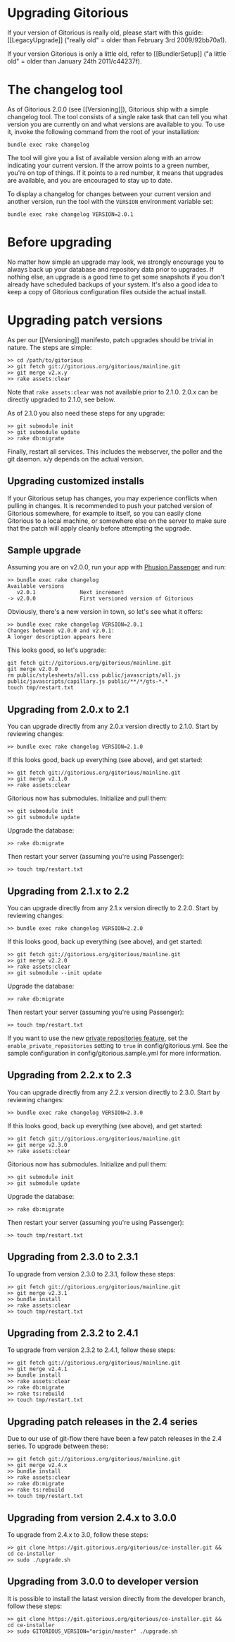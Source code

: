 # Upgrading Gitorious

If your version of Gitorious is really old, please start with this guide: [[LegacyUpgrade]] ("really old" = older than February 3rd 2009/92bb70a1).

If your version Gitorious is only a little old, refer to [[BundlerSetup]] ("a little old" = older than January 24th 2011/c44237f).

The changelog tool
===============

As of Gitorious 2.0.0 (see [[Versioning]]), Gitorious ship with a simple 
changelog tool. The tool consists of a single rake task that can tell you what version you are currently on and what versions are available to you. To use it, invoke the following command from the root of your installation:

    bundle exec rake changelog

The tool will give you a list of available version along with an arrow indicating your current version. If the arrow points to a green number, you're on top of things. If it points to a red number, it means that upgrades are available, and you are encouraged to stay up to date.

To display a changelog for changes between your current version and another version, run the tool with the `VERSION` environment variable set:

    bundle exec rake changelog VERSION=2.0.1

Before upgrading
==============

No matter how simple an upgrade may look, we strongly encourage you to always back up your database and repository data prior to upgrades. If nothing else, an upgrade is a good time to get some snapshots if you don't already have scheduled backups of your system. It's also a good idea to keep a copy of Gitorious configuration files outside the actual install.

Upgrading patch versions
====================

As per our [[Versioning]] manifesto, patch upgrades should be trivial in nature. The steps are simple:

    >> cd /path/to/gitorious
    >> git fetch git://gitorious.org/gitorious/mainline.git
    >> git merge v2.x.y
    >> rake assets:clear

Note that `rake assets:clear` was not available prior to 2.1.0. 2.0.x can be directly upgraded to 2.1.0, see below.

As of 2.1.0 you also need these steps for any upgrade:

    >> git submodule init
    >> git submodule update
    >> rake db:migrate


Finally, restart all services. This includes the webserver, the poller and the git daemon. x/y depends on the actual version.

Upgrading customized installs
-----------------------------------------

If your Gitorious setup has changes, you may experience conflicts when pulling in changes. It is recommended to push your patched version of Gitorious somewhere, for example to itself, so you can easily clone Gitorious to a local machine, or somewhere else on the server to make sure that the patch will apply cleanly before attempting the upgrade.

Sample upgrade
-----------------------

Assuming you are on v2.0.0, run your app with [Phusion Passenger](http://www.modrails.com/) and run:

    >> bundle exec rake changelog
    Available versions
       v2.0.1              Next increment
    -> v2.0.0              First versioned version of Gitorious

Obviously, there's a new version in town, so let's see what it offers:

    >> bundle exec rake changelog VERSION=2.0.1
    Changes between v2.0.0 and v2.0.1:
    A longer description appears here

This looks good, so let's upgrade:

    git fetch git://gitorious.org/gitorious/mainline.git
    git merge v2.0.0
    rm public/stylesheets/all.css public/javascripts/all.js public/javascripts/capillary.js public/**/*/gts-*.*
    touch tmp/restart.txt

Upgrading from 2.0.x to 2.1
------------------------------------

You can upgrade directly from any 2.0.x version directly to 2.1.0. Start by reviewing changes:

    >> bundle exec rake changelog VERSION=2.1.0

If this looks good, back up everything (see above), and get started:

    >> git fetch git://gitorious.org/gitorious/mainline.git
    >> git merge v2.1.0
    >> rake assets:clear

Gitorious now has submodules. Initialize and pull them:

    >> git submodule init
    >> git submodule update

Upgrade the database:

    >> rake db:migrate

Then restart your server (assuming you're using Passenger):

    >> touch tmp/restart.txt

Upgrading from 2.1.x to 2.2
------------------------------------

You can upgrade directly from any 2.1.x version directly to 2.2.0. Start by reviewing changes:

    >> bundle exec rake changelog VERSION=2.2.0

If this looks good, back up everything (see above), and get started:

    >> git fetch git://gitorious.org/gitorious/mainline.git
    >> git merge v2.2.0
    >> rake assets:clear
    >> git submodule --init update

Upgrade the database:

    >> rake db:migrate

Then restart your server (assuming you're using Passenger):

    >> touch tmp/restart.txt

If you want to use the new [private repositories feature](https://gitorious.org/gitorious/pages/PrivateRepositories), set the `enable_private_repositories` setting to `true` in config/gitorious.yml. See the sample configuration in config/gitorious.sample.yml for more information.

Upgrading from 2.2.x to 2.3
------------------------------------

You can upgrade directly from any 2.2.x version directly to 2.3.0. Start by reviewing changes:

    >> bundle exec rake changelog VERSION=2.3.0

If this looks good, back up everything (see above), and get started:

    >> git fetch git://gitorious.org/gitorious/mainline.git
    >> git merge v2.3.0
    >> rake assets:clear

Gitorious now has submodules. Initialize and pull them:

    >> git submodule init
    >> git submodule update

Upgrade the database:

    >> rake db:migrate

Then restart your server (assuming you're using Passenger):

    >> touch tmp/restart.txt

Upgrading from 2.3.0 to 2.3.1
----------------------------------------

To upgrade from version 2.3.0 to 2.3.1, follow these steps:

    >> git fetch git://gitorious.org/gitorious/mainline.git
    >> git merge v2.3.1
    >> bundle install
    >> rake assets:clear
    >> touch tmp/restart.txt

Upgrading from 2.3.2 to 2.4.1
----------------------------------------

To upgrade from version 2.3.2 to 2.4.1, follow these steps:

    >> git fetch git://gitorious.org/gitorious/mainline.git
    >> git merge v2.4.1
    >> bundle install
    >> rake assets:clear
    >> rake db:migrate
    >> rake ts:rebuild
    >> touch tmp/restart.txt

Upgrading patch releases in the 2.4 series
-----------------------------------------------------------

Due to our use of git-flow there have been a few patch releases in the 2.4 series. To upgrade between these:

    >> git fetch git://gitorious.org/gitorious/mainline.git
    >> git merge v2.4.x
    >> bundle install
    >> rake assets:clear
    >> rake db:migrate
    >> rake ts:rebuild
    >> touch tmp/restart.txt

Upgrading from version 2.4.x to 3.0.0
-------------------------------------------------

To upgrade from 2.4.x to 3.0, follow these steps:

    >> git clone https://git.gitorious.org/gitorious/ce-installer.git && cd ce-installer
    >> sudo ./upgrade.sh

Upgrading from 3.0.0 to developer version
---------------------------------------------------------------------

It is possible to install the latast version directly from the developer branch,  follow these steps:

    >> git clone https://git.gitorious.org/gitorious/ce-installer.git && cd ce-installer
    >> sudo GITORIOUS_VERSION="origin/master" ./upgrade.sh